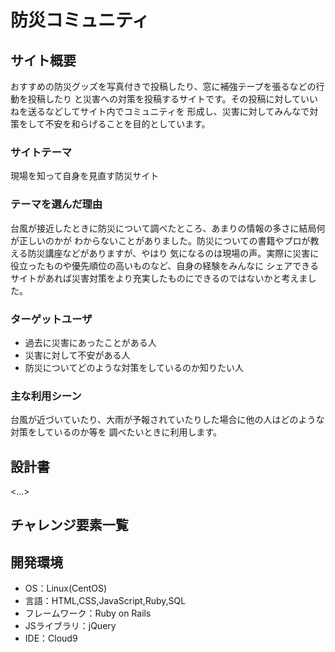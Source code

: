 # 防災コミュニティ

## サイト概要
おすすめの防災グッズを写真付きで投稿したり、窓に補強テープを張るなどの行動を投稿したり
と災害への対策を投稿するサイトです。その投稿に対していいねを送るなどしてサイト内でコミュニティを
形成し、災害に対してみんなで対策をして不安を和らげることを目的としています。

### サイトテーマ
現場を知って自身を見直す防災サイト

### テーマを選んだ理由
台風が接近したときに防災について調べたところ、あまりの情報の多さに結局何が正しいのかが
わからないことがありました。防災についての書籍やプロが教える防災講座などがありますが、やはり
気になるのは現場の声。実際に災害に役立ったものや優先順位の高いものなど、自身の経験をみんなに
シェアできるサイトがあれば災害対策をより充実したものにできるのではないかと考えました。

### ターゲットユーザ
* 過去に災害にあったことがある人
* 災害に対して不安がある人
* 防災についてどのような対策をしているのか知りたい人

### 主な利用シーン
台風が近づいていたり、大雨が予報されていたりした場合に他の人はどのような対策をしているのか等を
調べたいときに利用します。

## 設計書
<...>

## チャレンジ要素一覧


## 開発環境
- OS：Linux(CentOS)
- 言語：HTML,CSS,JavaScript,Ruby,SQL
- フレームワーク：Ruby on Rails
- JSライブラリ：jQuery
- IDE：Cloud9

